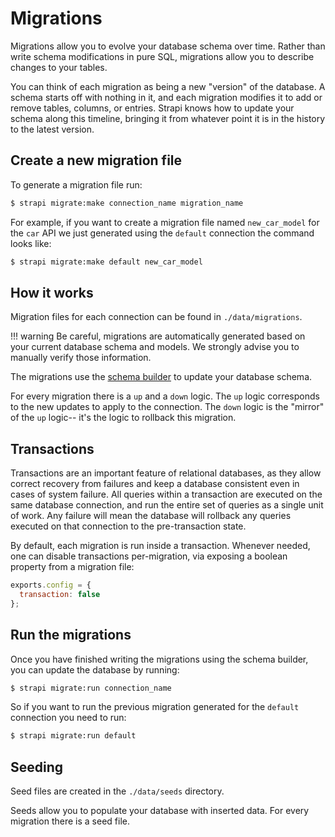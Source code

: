 # Migrations

Migrations allow you to evolve your database schema over time. Rather than write schema modifications in pure SQL, migrations allow you to describe changes to your tables.

You can think of each migration as being a new "version" of the database. A schema starts off with nothing in it, and each migration modifies it to add or remove tables, columns, or entries. Strapi knows how to update your schema along this timeline, bringing it from whatever point it is in the history to the latest version.

## Create a new migration file

To generate a migration file run:

```bash
$ strapi migrate:make connection_name migration_name
```

For example, if you want to create a migration file named `new_car_model` for the `car` API we just generated using the `default` connection the command looks like:

```bash
$ strapi migrate:make default new_car_model
```

## How it works

Migration files for each connection can be found in `./data/migrations`.

!!! warning
    Be careful, migrations are automatically generated based on your current database schema and models. We strongly advise you to manually verify those information.

The migrations use the [schema builder](./models/index.html) to update your database schema.

For every migration there is a `up` and a `down` logic. The `up` logic corresponds to the new updates to apply to the connection. The `down` logic is the "mirror" of the `up` logic-- it's the logic to rollback this migration.

## Transactions

Transactions are an important feature of relational databases, as they allow correct recovery from failures and keep a database consistent even in cases of system failure. All queries within a transaction are executed on the same database connection, and run the entire set of queries as a single unit of work. Any failure will mean the database will rollback any queries executed on that connection to the pre-transaction state.

By default, each migration is run inside a transaction. Whenever needed, one can disable transactions per-migration, via exposing a boolean property from a migration file:

```js
exports.config = {
  transaction: false
};
```

## Run the migrations

Once you have finished writing the migrations using the schema builder, you can update the database by running:

```bash
$ strapi migrate:run connection_name
```

So if you want to run the previous migration generated for the `default` connection you need to run:

```bash
$ strapi migrate:run default
```

## Seeding

Seed files are created in the `./data/seeds` directory.

Seeds allow you to populate your database with inserted data. For every migration there is a seed file.
